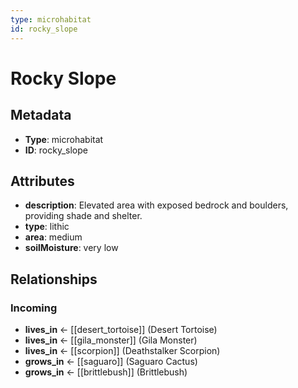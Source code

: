 ```yaml
---
type: microhabitat
id: rocky_slope
---
```


# Rocky Slope

## Metadata

- **Type**: microhabitat
- **ID**: rocky_slope

## Attributes

- **description**: Elevated area with exposed bedrock and boulders, providing shade and shelter.
- **type**: lithic
- **area**: medium
- **soilMoisture**: very low

## Relationships

### Incoming

- **lives_in** ← [[desert_tortoise]] (Desert Tortoise)
- **lives_in** ← [[gila_monster]] (Gila Monster)
- **lives_in** ← [[scorpion]] (Deathstalker Scorpion)
- **grows_in** ← [[saguaro]] (Saguaro Cactus)
- **grows_in** ← [[brittlebush]] (Brittlebush)

